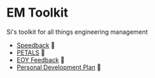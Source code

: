 # EM Toolkit

Si's toolkit for all things engineering management

- [Speedback](speedback.md) 🔁
- [PETALS](petals.md) 🌸
- [EOY Feedback](EOY-feedback.md) 🚩
- [Personal Development Plan](pdp.md) 🌱
